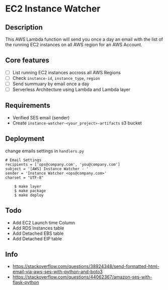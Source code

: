 # EC2 Instance Watcher

## Description

This AWS Lambda function will send you once a day an email with the list of the running EC2 instances on all AWS region for an AWS Account.

## Core features

* [ ] List running EC2 instances accross all AWS Regions
* [ ] Check `instance-id`, `instance_type`, `region`
* [ ] Send summuary by email once a day
* [ ] Serverless Architecture using Lambda and Lambda layer

## Requirements

* Verified SES email (sender)
* Create `instance-watcher-<your_project>-artifacts` s3 bucket

## Deployment

change emails settings in `handlers.py`

```
# Email Settings
recipients = ['ops@company.com', 'you@company.com']
subject = '[AWS] Instance Watcher - '
sender = 'Instance Watcher <ops@company.com>'
charset = "UTF-8"
```
        $ make layer
        $ make package
        $ make deploy

## Todo

* Add EC2 Launch time Column
* Add RDS Instances table
* Add Detached EBS table
* Add Detached EIP table

## Info

- https://stackoverflow.com/questions/38924348/send-formatted-html-email-via-aws-ses-with-python-and-boto3
- https://stackoverflow.com/questions/44062367/amazon-ses-with-flask-python

